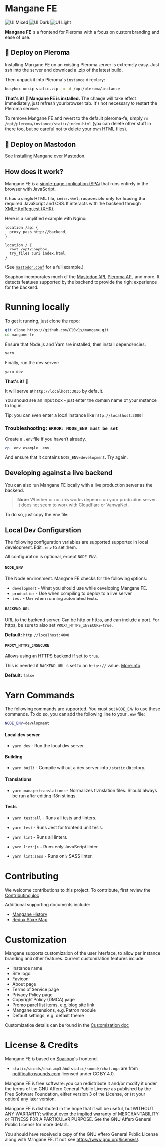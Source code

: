 # Mangane FE

![UI Mixed](ui-mixed.png)
![UI Dark](ui-dark.png)
![UI Light](ui-light.png)

**Mangane FE** is a frontend for Pleroma with a focus on custom branding and ease of use.

## :rocket: Deploy on Pleroma

Installing Mangane FE on an existing Pleroma server is extremely easy.
Just ssh into the server and download a .zip of the latest build.

Then unpack it into Pleroma's `instance` directory:

```sh
busybox unzip static.zip -o -d /opt/pleroma/instance
```

**That's it!** :tada:
**Mangane FE is installed.**
The change will take effect immediately, just refresh your browser tab.
It's not necessary to restart the Pleroma service.

To remove Mangane FE and revert to the default pleroma-fe, simply `rm /opt/pleroma/instance/static/index.html` (you can delete other stuff in there too, but be careful not to delete your own HTML files).

## :elephant: Deploy on Mastodon

See [Installing Mangane over Mastodon](https://docs.soapbox.pub/frontend/administration/mastodon/).

## How does it work?

Mangane FE is a [single-page application (SPA)](https://en.wikipedia.org/wiki/Single-page_application) that runs entirely in the browser with JavaScript.

It has a single HTML file, `index.html`, responsible only for loading the required JavaScript and CSS.
It interacts with the backend through [XMLHttpRequest (XHR)](https://developer.mozilla.org/en-US/docs/Web/API/XMLHttpRequest).

Here is a simplified example with Nginx:

```nginx
location /api {
  proxy_pass http://backend;
}

location / {
  root /opt/soapbox;
  try_files $uri index.html;
}
```

(See [`mastodon.conf`](https://gitlab.com/soapbox-pub/soapbox-fe/-/blob/develop/installation/mastodon.conf) for a full example.)

Soapbox incorporates much of the [Mastodon API](https://docs.joinmastodon.org/methods/), [Pleroma API](https://api.pleroma.social/), and more.
It detects features supported by the backend to provide the right experience for the backend.

# Running locally

To get it running, just clone the repo:

```sh
git clone https://github.com/Cl0v1s/mangane.git
cd mangane-fe
```

Ensure that Node.js and Yarn are installed, then install dependencies:

```sh
yarn
```

Finally, run the dev server:

```sh
yarn dev
```

**That's it!** :tada:

It will serve at `http://localhost:3036` by default.

You should see an input box - just enter the domain name of your instance to log in.

Tip: you can even enter a local instance like `http://localhost:3000`!

### Troubleshooting: `ERROR: NODE_ENV must be set`

Create a `.env` file if you haven't already.

```sh
cp .env.example .env
```

And ensure that it contains `NODE_ENV=development`.
Try again.

## Developing against a live backend

You can also run Mangane FE locally with a live production server as the backend.

> **Note:** Whether or not this works depends on your production server. It does not seem to work with Cloudflare or VanwaNet.

To do so, just copy the env file:

## Local Dev Configuration

The following configuration variables are supported supported in local development.
Edit `.env` to set them.

All configuration is optional, except `NODE_ENV`.

#### `NODE_ENV`

The Node environment.
Mangane FE checks for the following options:

- `development` - What you should use while developing Mangane FE.
- `production` - Use when compiling to deploy to a live server.
- `test` - Use when running automated tests.

#### `BACKEND_URL`

URL to the backend server.
Can be http or https, and can include a port.
For https, be sure to also set `PROXY_HTTPS_INSECURE=true`.

**Default:** `http://localhost:4000`

#### `PROXY_HTTPS_INSECURE`

Allows using an HTTPS backend if set to `true`.

This is needed if `BACKEND_URL` is set to an `https://` value.
[More info](https://stackoverflow.com/a/48624590/8811886).

**Default:** `false`

# Yarn Commands

The following commands are supported.
You must set `NODE_ENV` to use these commands.
To do so, you can add the following line to your `.env` file:

```sh
NODE_ENV=development
```

#### Local dev server
- `yarn dev` - Run the local dev server.

#### Building
- `yarn build` - Compile without a dev server, into `/static` directory.

#### Translations
- `yarn manage:translations` - Normalizes translation files. Should always be run after editing i18n strings.

#### Tests
- `yarn test:all` - Runs all tests and linters.

- `yarn test` - Runs Jest for frontend unit tests.

- `yarn lint` - Runs all linters.

- `yarn lint:js` - Runs only JavaScript linter.

- `yarn lint:sass` - Runs only SASS linter.

# Contributing

We welcome contributions to this project.  To contribute, first review the [Contributing doc](docs/contributing.md)

Additional supporting documents include:
* [Mangane History](docs/history.md)
* [Redux Store Map](docs/history.md)

# Customization

Mangane supports customization of the user interface, to allow per instance branding and other features.  Current customization features include:

* Instance name
* Site logo
* Favicon
* About page
* Terms of Service page
* Privacy Policy page
* Copyright Policy (DMCA) page
* Promo panel list items, e.g. blog site link
* Mangane extensions, e.g. Patron module
* Default settings, e.g. default theme

Customization details can be found in the [Customization doc](docs/customization.md)

# License & Credits

Mangane FE is based on [Soapbox](https://soapbox.pub)'s frontend.

- `static/sounds/chat.mp3` and `static/sounds/chat.oga` are from [notificationsounds.com](https://notificationsounds.com/notification-sounds/intuition-561) licensed under CC BY 4.0.

Mangane FE is free software: you can redistribute it and/or modify
it under the terms of the GNU Affero General Public License as published by
the Free Software Foundation, either version 3 of the License, or
(at your option) any later version.

Mangane FE is distributed in the hope that it will be useful,
but WITHOUT ANY WARRANTY; without even the implied warranty of
MERCHANTABILITY or FITNESS FOR A PARTICULAR PURPOSE.  See the
GNU Affero General Public License for more details.

You should have received a copy of the GNU Affero General Public License
along with Mangane FE.  If not, see <https://www.gnu.org/licenses/>.
